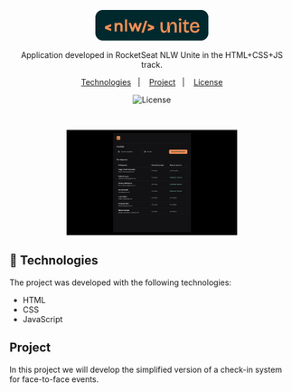 <p align="center">
  <img alt="Logo NLW Expert - Rocketseat" src=".github/logoEvent.png" width="200px" />
</p>

<p align="center">
Application developed in RocketSeat NLW Unite in the HTML+CSS+JS track.
</p>

<p align="center">
  <a href="#-technologies">Technologies</a>&nbsp;&nbsp;&nbsp;|&nbsp;&nbsp;&nbsp;
  <a href="#-project">Project</a>&nbsp;&nbsp;&nbsp;|&nbsp;&nbsp;&nbsp;
  <a href="LICENSE">License</a>
</p>

<p align="center">
  <img alt="License" src="https://img.shields.io/static/v1?label=license&message=MIT&color=F48F56&labelColor=00292E">
</p>

<br>

<p align="center">
  <img alt="Project preview." src=".github/previewApp.png" width="60%">
</p>

## 🚀 Technologies

The project was developed with the following technologies:

- HTML
- CSS
- JavaScript

## Project

In this project we will develop the simplified version of a check-in system for face-to-face events.
